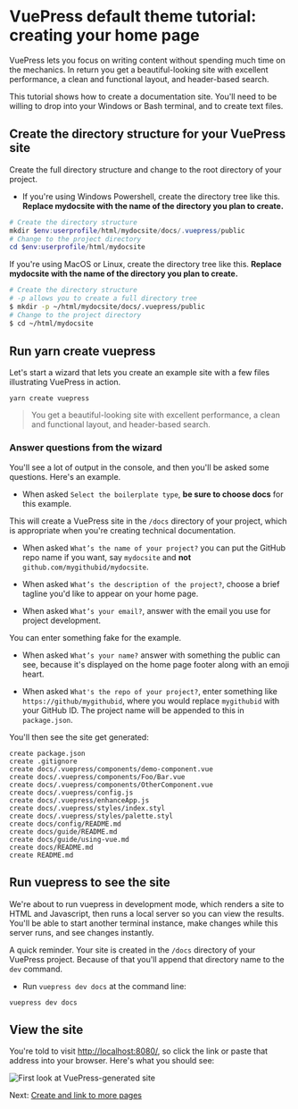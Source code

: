 # VuePress default theme tutorial: creating your home page

VuePress lets you focus on writing content without spending much time on 
the mechanics. In return you get a beautiful-looking site with
excellent performance, a clean and functional layout, and header-based
search.

This tutorial shows how to create a documentation site. You'll need to
be willing to drop into your Windows or Bash terminal, and to create
text files.

## Create the directory structure for your VuePress site

Create the full directory structure and change to the root directory of your project.

* If you're using Windows Powershell, create the directory tree like this. **Replace mydocsite with the name of the directory you plan to create.**

```powershell
# Create the directory structure
mkdir $env:userprofile/html/mydocsite/docs/.vuepress/public
# Change to the project directory
cd $env:userprofile/html/mydocsite
```

If you're using MacOS or Linux, create the directory tree like this. **Replace mydocsite with the name of the directory you plan to create.**

```bash
# Create the directory structure
# -p allows you to create a full directory tree
$ mkdir -p ~/html/mydocsite/docs/.vuepress/public
# Change to the project directory
$ cd ~/html/mydocsite
```

## Run yarn create vuepress

Let's start a wizard that lets you create an example site with a few files illustrating VuePress in action.

```
yarn create vuepress
```

> You get a beautiful-looking site with
> excellent performance, a clean and functional layout, 
> and header-based search.

### Answer questions from the wizard

You'll see a lot of output in the console, and then you'll be asked some questions. Here's an example.

* When asked `Select the boilerplate type`, **be sure to choose docs** for this example.

This will create a VuePress site in the `/docs` directory of your project, which is appropriate 
when you're creating technical documentation.

* When asked `What’s the name of your project?` you can put the GitHub repo name if you want, 
say `mydocsite` and **not** `github.com/mygithubid/mydocsite`.

* When asked `What’s the description of the project?`, choose a brief tagline you'd like to appear on your home page.

* When asked `What’s your email?`, answer with the email you use for project development. 

You can enter something fake for the example.

* When asked `What’s your name?` answer with something the public can see, because it's displayed 
on the home page footer along with an emoji heart.

* When asked `What's the repo of your project?`, enter something like `https://github/mygithubid`, 
where you would replace `mygithubid` with your GitHub ID. The project name will be appended to this
in `package.json`.

You'll then see the site get generated:

```
create package.json
create .gitignore
create docs/.vuepress/components/demo-component.vue
create docs/.vuepress/components/Foo/Bar.vue
create docs/.vuepress/components/OtherComponent.vue
create docs/.vuepress/config.js
create docs/.vuepress/enhanceApp.js
create docs/.vuepress/styles/index.styl
create docs/.vuepress/styles/palette.styl
create docs/config/README.md
create docs/guide/README.md
create docs/guide/using-vue.md
create docs/README.md
create README.md
```

## Run vuepress to see the site

We're about to run vuepress in development mode, which renders a site 
to HTML and Javascript, then runs a local server so you can view the results.
You'll be able to start another terminal instance, make changes while this
server runs, and see changes instantly.

A quick reminder. Your site is created in the `/docs` directory of your VuePress project. 
Because of that you'll append that directory name to the `dev` command.

* Run `vuepress dev docs` at the command line:

```
vuepress dev docs
```

## View the site

You're told to visit [http://localhost:8080/](http://localhost:8080/), 
so click the link or paste that address into your browser. Here's what you should see:

![First look at VuePress-generated site](/assets/img/vuepress-default-home-page.png)


Next: [Create and link to more pages](create-and-link.md)






